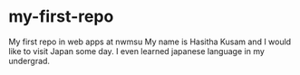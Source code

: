 # my-first-repo
My first repo in web apps at nwmsu
My name is Hasitha Kusam and I would like to visit Japan some day.
I even learned japanese language in my undergrad.
